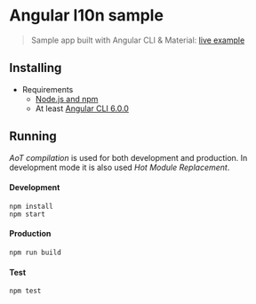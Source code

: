 # Angular l10n sample
> Sample app built with Angular CLI & Material: [live example](http://robisim74.github.io/angular-l10n-sample)

## Installing
- Requirements
	- [Node.js and npm](https://docs.npmjs.com/getting-started/installing-node)
    - At least [Angular CLI 6.0.0](https://github.com/angular/angular-cli)

## Running
_AoT compilation_ is used for both development and production. In development mode it is also used _Hot Module Replacement_.

#### Development
```Shell
npm install
npm start
```

#### Production
```Shell
npm run build
```

#### Test
```Shell
npm test
```
